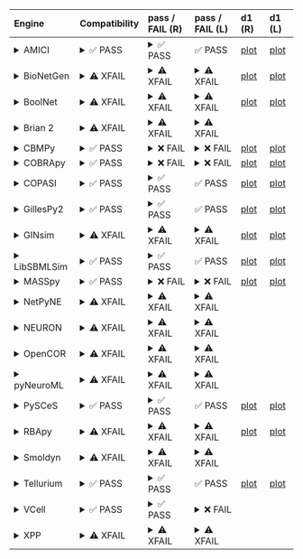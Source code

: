 | Engine                                                                                                                                     | Compatibility                                                                                                                                                                                                                                                 | pass / FAIL (R)                                                                                                                                                                                                                                                                                                                                                                                                                                                                                                                                                                                                                                                                                                                                                                                                                                                                                   | pass / FAIL (L)                                                                                                                                                                                                                                                                                                                                                                                                                                                                                                                                                                                                                                        | d1 (R)                                                   | d1 (L)                                                  |
| :----------------------------------------------------------------------------------------------------------------------------------------- | :------------------------------------------------------------------------------------------------------------------------------------------------------------------------------------------------------------------------------------------------------------ | :------------------------------------------------------------------------------------------------------------------------------------------------------------------------------------------------------------------------------------------------------------------------------------------------------------------------------------------------------------------------------------------------------------------------------------------------------------------------------------------------------------------------------------------------------------------------------------------------------------------------------------------------------------------------------------------------------------------------------------------------------------------------------------------------------------------------------------------------------------------------------------------------ | :----------------------------------------------------------------------------------------------------------------------------------------------------------------------------------------------------------------------------------------------------------------------------------------------------------------------------------------------------------------------------------------------------------------------------------------------------------------------------------------------------------------------------------------------------------------------------------------------------------------------------------------------------- | :------------------------------------------------------- | :------------------------------------------------------ |
| <details><summary>AMICI</summary>https://docs.biosimulators.org/Biosimulators_AMICI/<br></details>                                         | <details><summary>&#9989; PASS</summary>The filenames '00001-sbml-l3v2.xml' and '00001-sbml-l3v2-sedml.xml' suggest the input files are SBML and SED-ML which is compatible with AMICI.<br><br>SED-ML and SBML are compatible with AMICI.</details>           | <details><summary>&#9989; PASS</summary><a href="https://api.biosimulations.org/runs/674dc9a610bb4455d6187a60">view</a><br><a href="https://api.biosimulations.org/results/674dc9a610bb4455d6187a60/download">download</a><br><a href="https://api.biosimulations.org/logs/674dc9a610bb4455d6187a60?includeOutput=true">logs</a><br><br></details>                                                                                                                                                                                                                                                                                                                                                                                                                                                                                                                                                | &#9989; PASS                                                                                                                                                                                                                                                                                                                                                                                                                                                                                                                                                                                                                                           | <a href="d1_plots_remote\amici_plot_1.pdf">plot</a>      | <a href="d1_plots_local\amici_plot_1.pdf">plot</a>      |
| <details><summary>BioNetGen</summary>https://docs.biosimulators.org/Biosimulators_BioNetGen/<br></details>                                 | <details><summary>&#9888; XFAIL</summary>EXPECTED FAIL<br><br>Only BNGL, SED-ML are compatible with BioNetGen.</details>                                                                                                                                      | <details><summary>&#9888; XFAIL</summary>EXPECTED FAIL<br><br><a href="https://api.biosimulations.org/runs/674dc9aa10bb4455d6187a63">view</a><br><a href="https://api.biosimulations.org/results/674dc9aa10bb4455d6187a63/download">download</a><br><a href="https://api.biosimulations.org/logs/674dc9aa10bb4455d6187a63?includeOutput=true">logs</a><br><br>ERROR MESSAGE:<br>The COMBINE/OMEX did not execute successfully:<br><br> The SED document did not execute successfully:<br> <br> Language for model `model_1` is not supported.<br> - Model language `urn:sedml:language:sbml` is not supported. Models must be in BNGL format (e.g., `sed:model/@language` must match `^urn:sedml:language:bngl(\.$)` such as `urn:sedml:language:bngl`).<br><br>ERROR TYPE:<br>CombineArchiveExecutionError</details>                                                                             | <details><summary>&#9888; XFAIL</summary>EXPECTED FAIL<br><br>ERROR MESSAGE:<br>The COMBINE/OMEX did not execute successfully:<br><br> The SED document did not execute successfully:<br> <br> Language for model `model_1` is not supported.<br> - Model language `urn:sedml:language:sbml` is not supported. Models must be in BNGL format (e.g., `sed:model/@language` must match `^urn:sedml:language:bngl(\.$)` such as `urn:sedml:language:bngl`).<br><br>ERROR TYPE:<br>CombineArchiveExecutionError</details>                                                                                                                                  | <a href="d1_plots_remote\bionetgen_plot_1.pdf">plot</a>  | <a href="d1_plots_local\bionetgen_plot_1.pdf">plot</a>  |
| <details><summary>BoolNet</summary>https://docs.biosimulators.org/Biosimulators_BoolNet/<br></details>                                     | <details><summary>&#9888; XFAIL</summary>EXPECTED FAIL<br><br>Only SBML-qual, SED-ML are compatible with BoolNet.</details>                                                                                                                                   | <details><summary>&#9888; XFAIL</summary>EXPECTED FAIL<br><br><a href="https://api.biosimulations.org/runs/674dc9ab10bb4455d6187a66">view</a><br><a href="https://api.biosimulations.org/results/674dc9ab10bb4455d6187a66/download">download</a><br><a href="https://api.biosimulations.org/logs/674dc9ab10bb4455d6187a66?includeOutput=true">logs</a><br><br>ERROR MESSAGE:<br>The COMBINE/OMEX did not execute successfully:<br><br> The SED document did not execute successfully:<br> <br> Simulation `simulation_1` is invalid.<br> - Number of points (50) must be equal to the difference between the output end (5.0) and start times (0.0).<br><br>ERROR TYPE:<br>CombineArchiveExecutionError</details>                                                                                                                                                                                 | <details><summary>&#9888; XFAIL</summary>EXPECTED FAIL<br><br>ERROR MESSAGE:<br>The COMBINE/OMEX did not execute successfully:<br><br> The SED document did not execute successfully:<br> <br> Simulation `simulation_1` is invalid.<br> - Number of points (50) must be equal to the difference between the output end (5.0) and start times (0.0).<br><br>ERROR TYPE:<br>CombineArchiveExecutionError</details>                                                                                                                                                                                                                                      | <a href="d1_plots_remote\boolnet_plot_1.pdf">plot</a>    | <a href="d1_plots_local\boolnet_plot_1.pdf">plot</a>    |
| <details><summary>Brian 2</summary>https://docs.biosimulators.org/Biosimulators_pyNeuroML/<br></details>                                   | <details><summary>&#9888; XFAIL</summary>EXPECTED FAIL<br><br>Only NeuroML, SED-ML are compatible with Brian 2.</details>                                                                                                                                     | <details><summary>&#9888; XFAIL</summary>EXPECTED FAIL<br><br><a href="https://api.biosimulations.org/runs/674dc9a8ef911d5d45259e95">view</a><br><a href="https://api.biosimulations.org/results/674dc9a8ef911d5d45259e95/download">download</a><br><a href="https://api.biosimulations.org/logs/674dc9a8ef911d5d45259e95?includeOutput=true">logs</a><br><br>ERROR MESSAGE:<br>No module named 'libsbml'<br><br>ERROR TYPE:<br>ModuleNotFoundError</details>                                                                                                                                                                                                                                                                                                                                                                                                                                     | <details><summary>&#9888; XFAIL</summary>EXPECTED FAIL<br><br>ERROR MESSAGE:<br>No module named 'libsbml'<br><br>ERROR TYPE:<br>ModuleNotFoundError</details>                                                                                                                                                                                                                                                                                                                                                                                                                                                                                          |                                                          |                                                         |
| <details><summary>CBMPy</summary>https://docs.biosimulators.org/Biosimulators_CBMPy/<br></details>                                         | <details><summary>&#9989; PASS</summary>The filenames '00001-sbml-l3v2.xml' and '00001-sbml-l3v2-sedml.xml' suggest the input files are SBML and SED-ML which is compatible with CBMPy.<br><br>SED-ML and SBML are compatible with CBMPy.</details>           | <details><summary>&#10060; FAIL</summary><a href="https://api.biosimulations.org/runs/674dc9adef911d5d45259e9a">view</a><br><a href="https://api.biosimulations.org/results/674dc9adef911d5d45259e9a/download">download</a><br><a href="https://api.biosimulations.org/logs/674dc9adef911d5d45259e9a?includeOutput=true">logs</a><br><br>ERROR MESSAGE:<br>The COMBINE/OMEX did not execute successfully:<br><br> The SED document did not execute successfully:<br> <br> UniformTimeCourseSimulation `simulation_1` is not supported.<br> - Simulation simulation_1 of type `UniformTimeCourseSimulation` is not supported. Simulation must be an instance of one of the following:<br> - SteadyStateSimulation<br><br>ERROR TYPE:<br>CombineArchiveExecutionError</details>                                                                                                                     | <details><summary>&#10060; FAIL</summary>ERROR MESSAGE:<br>The COMBINE/OMEX did not execute successfully:<br><br> The SED document did not execute successfully:<br> <br> UniformTimeCourseSimulation `simulation_1` is not supported.<br> - Simulation simulation_1 of type `UniformTimeCourseSimulation` is not supported. Simulation must be an instance of one of the following:<br> - SteadyStateSimulation<br><br>ERROR TYPE:<br>CombineArchiveExecutionError</details>                                                                                                                                                                          | <a href="d1_plots_remote\cbmpy_plot_1.pdf">plot</a>      | <a href="d1_plots_local\cbmpy_plot_1.pdf">plot</a>      |
| <details><summary>COBRApy</summary>https://docs.biosimulators.org/Biosimulators_COBRApy/<br>Only allows steady state simulations</details> | <details><summary>&#9989; PASS</summary>The filenames '00001-sbml-l3v2.xml' and '00001-sbml-l3v2-sedml.xml' suggest the input files are SBML and SED-ML which is compatible with COBRApy.<br><br>SED-ML and SBML are compatible with COBRApy.</details>       | <details><summary>&#10060; FAIL</summary><a href="https://api.biosimulations.org/runs/674dc9af261553b9bc254291">view</a><br><a href="https://api.biosimulations.org/results/674dc9af261553b9bc254291/download">download</a><br><a href="https://api.biosimulations.org/logs/674dc9af261553b9bc254291?includeOutput=true">logs</a><br><br>ERROR MESSAGE:<br>The COMBINE/OMEX did not execute successfully:<br><br> The SED document did not execute successfully:<br> <br> UniformTimeCourseSimulation `simulation_1` is not supported.<br> - Simulation simulation_1 of type `UniformTimeCourseSimulation` is not supported. Simulation must be an instance of one of the following:<br> - SteadyStateSimulation<br><br>ERROR TYPE:<br>CombineArchiveExecutionError</details>                                                                                                                     | <details><summary>&#10060; FAIL</summary>ERROR MESSAGE:<br>The COMBINE/OMEX did not execute successfully:<br><br> The SED document did not execute successfully:<br> <br> UniformTimeCourseSimulation `simulation_1` is not supported.<br> - Simulation simulation_1 of type `UniformTimeCourseSimulation` is not supported. Simulation must be an instance of one of the following:<br> - SteadyStateSimulation<br><br>ERROR TYPE:<br>CombineArchiveExecutionError</details>                                                                                                                                                                          | <a href="d1_plots_remote\cobrapy_plot_1.pdf">plot</a>    | <a href="d1_plots_local\cobrapy_plot_1.pdf">plot</a>    |
| <details><summary>COPASI</summary>https://docs.biosimulators.org/Biosimulators_COPASI/<br></details>                                       | <details><summary>&#9989; PASS</summary>The filenames '00001-sbml-l3v2.xml' and '00001-sbml-l3v2-sedml.xml' suggest the input files are SBML and SED-ML which is compatible with COPASI.<br><br>SED-ML and SBML are compatible with COPASI.</details>         | <details><summary>&#9989; PASS</summary><a href="https://api.biosimulations.org/runs/674dc9b310bb4455d6187a6e">view</a><br><a href="https://api.biosimulations.org/results/674dc9b310bb4455d6187a6e/download">download</a><br><a href="https://api.biosimulations.org/logs/674dc9b310bb4455d6187a6e?includeOutput=true">logs</a><br><br></details>                                                                                                                                                                                                                                                                                                                                                                                                                                                                                                                                                | &#9989; PASS                                                                                                                                                                                                                                                                                                                                                                                                                                                                                                                                                                                                                                           | <a href="d1_plots_remote\copasi_plot_1.pdf">plot</a>     | <a href="d1_plots_local\copasi_plot_1.pdf">plot</a>     |
| <details><summary>GillesPy2</summary>https://docs.biosimulators.org/Biosimulators_GillesPy2/<br></details>                                 | <details><summary>&#9989; PASS</summary>The filenames '00001-sbml-l3v2.xml' and '00001-sbml-l3v2-sedml.xml' suggest the input files are SBML and SED-ML which is compatible with GillesPy2.<br><br>SED-ML and SBML are compatible with GillesPy2.</details>   | <details><summary>&#9989; PASS</summary><a href="https://api.biosimulations.org/runs/674dc9b510bb4455d6187a73">view</a><br><a href="https://api.biosimulations.org/results/674dc9b510bb4455d6187a73/download">download</a><br><a href="https://api.biosimulations.org/logs/674dc9b510bb4455d6187a73?includeOutput=true">logs</a><br><br></details>                                                                                                                                                                                                                                                                                                                                                                                                                                                                                                                                                | &#9989; PASS                                                                                                                                                                                                                                                                                                                                                                                                                                                                                                                                                                                                                                           | <a href="d1_plots_remote\gillespy2_plot_1.pdf">plot</a>  | <a href="d1_plots_local\gillespy2_plot_1.pdf">plot</a>  |
| <details><summary>GINsim</summary>https://docs.biosimulators.org/Biosimulators_GINsim/<br></details>                                       | <details><summary>&#9888; XFAIL</summary>EXPECTED FAIL<br><br>Only SBML-qual, SED-ML are compatible with GINsim.</details>                                                                                                                                    | <details><summary>&#9888; XFAIL</summary>EXPECTED FAIL<br><br><a href="https://api.biosimulations.org/runs/674dc9b6ef911d5d45259ea3">view</a><br><a href="https://api.biosimulations.org/results/674dc9b6ef911d5d45259ea3/download">download</a><br><a href="https://api.biosimulations.org/logs/674dc9b6ef911d5d45259ea3?includeOutput=true">logs</a><br><br>ERROR MESSAGE:<br>The COMBINE/OMEX did not execute successfully:<br><br> The SED document did not execute successfully:<br> <br> Simulation `simulation_1` is invalid.<br> - The interval between the output start and time time must be an integer multiple of the number of steps, not `0.1`:<br> Output start time: 0.0<br> Output end time: 5.0<br> Number of steps: 50<br><br>ERROR TYPE:<br>CombineArchiveExecutionError</details>                                                                                            | <details><summary>&#9888; XFAIL</summary>EXPECTED FAIL<br><br>ERROR MESSAGE:<br>The COMBINE/OMEX did not execute successfully:<br><br> The SED document did not execute successfully:<br> <br> Simulation `simulation_1` is invalid.<br> - The interval between the output start and time time must be an integer multiple of the number of steps, not `0.1`:<br> Output start time: 0.0<br> Output end time: 5.0<br> Number of steps: 50<br><br>ERROR TYPE:<br>CombineArchiveExecutionError</details>                                                                                                                                                 | <a href="d1_plots_remote\ginsim_plot_1.pdf">plot</a>     | <a href="d1_plots_local\ginsim_plot_1.pdf">plot</a>     |
| <details><summary>LibSBMLSim</summary>https://docs.biosimulators.org/Biosimulators_LibSBMLSim/<br></details>                               | <details><summary>&#9989; PASS</summary>The filenames '00001-sbml-l3v2.xml' and '00001-sbml-l3v2-sedml.xml' suggest the input files are SBML and SED-ML which is compatible with LibSBMLSim.<br><br>SED-ML and SBML are compatible with LibSBMLSim.</details> | <details><summary>&#9989; PASS</summary><a href="https://api.biosimulations.org/runs/674dc9b8ef911d5d45259ea6">view</a><br><a href="https://api.biosimulations.org/results/674dc9b8ef911d5d45259ea6/download">download</a><br><a href="https://api.biosimulations.org/logs/674dc9b8ef911d5d45259ea6?includeOutput=true">logs</a><br><br></details>                                                                                                                                                                                                                                                                                                                                                                                                                                                                                                                                                | &#9989; PASS                                                                                                                                                                                                                                                                                                                                                                                                                                                                                                                                                                                                                                           | <a href="d1_plots_remote\libsbmlsim_plot_1.pdf">plot</a> | <a href="d1_plots_local\libsbmlsim_plot_1.pdf">plot</a> |
| <details><summary>MASSpy</summary>https://docs.biosimulators.org/Biosimulators_MASSpy/<br></details>                                       | <details><summary>&#9989; PASS</summary>The filenames '00001-sbml-l3v2.xml' and '00001-sbml-l3v2-sedml.xml' suggest the input files are SBML and SED-ML which is compatible with MASSpy.<br><br>SED-ML and SBML are compatible with MASSpy.</details>         | <details><summary>&#10060; FAIL</summary><a href="https://api.biosimulations.org/runs/674dc9ba10bb4455d6187a7a">view</a><br><a href="https://api.biosimulations.org/results/674dc9ba10bb4455d6187a7a/download">download</a><br><a href="https://api.biosimulations.org/logs/674dc9ba10bb4455d6187a7a?includeOutput=true">logs</a><br><br>ERROR MESSAGE:<br>The COMBINE/OMEX did not execute successfully:<br><br> The SED document did not execute successfully:<br> <br> The following targets are not supported:<br> - /sbml:sbml/sbml:model/sbml:listOfCompartments/sbml:compartment[@id='compartment']<br> - /sbml:sbml/sbml:model/sbml:listOfCompartments/sbml:compartment[@id='compartment']<br> <br> Only following targets are supported:<br> - M_S1<br> - M_S2<br> - R_reaction1<br> - S1<br> - S2<br> - k1<br> - reaction1<br><br>ERROR TYPE:<br>CombineArchiveExecutionError</details> | <details><summary>&#10060; FAIL</summary>ERROR MESSAGE:<br>The COMBINE/OMEX did not execute successfully:<br><br> The SED document did not execute successfully:<br> <br> Something went wrong reading the SBML model. Most likely the SBML model is not valid. Please check that your model is valid using the `mass.io.sbml.validate_sbml_model` function or via the online validator at http://sbml.org/validator .<br> `(model, errors) = validate_sbml_model(filename)`<br> If the model is valid and cannot be read please open an issue at https://github.com/SBRG/masspy/issues .<br><br>ERROR TYPE:<br>CombineArchiveExecutionError</details> | <a href="d1_plots_remote\masspy_plot_1.pdf">plot</a>     | <a href="d1_plots_local\masspy_plot_1.pdf">plot</a>     |
| <details><summary>NetPyNE</summary>https://docs.biosimulators.org/Biosimulators_pyNeuroML/<br></details>                                   | <details><summary>&#9888; XFAIL</summary>EXPECTED FAIL<br><br>Only NeuroML, SED-ML are compatible with NetPyNE.</details>                                                                                                                                     | <details><summary>&#9888; XFAIL</summary>EXPECTED FAIL<br><br><a href="https://api.biosimulations.org/runs/674dc9bbef911d5d45259eab">view</a><br><a href="https://api.biosimulations.org/results/674dc9bbef911d5d45259eab/download">download</a><br><a href="https://api.biosimulations.org/logs/674dc9bbef911d5d45259eab?includeOutput=true">logs</a><br><br>ERROR MESSAGE:<br>No module named 'libsbml'<br><br>ERROR TYPE:<br>ModuleNotFoundError</details>                                                                                                                                                                                                                                                                                                                                                                                                                                     | <details><summary>&#9888; XFAIL</summary>EXPECTED FAIL<br><br>ERROR MESSAGE:<br>No module named 'libsbml'<br><br>ERROR TYPE:<br>ModuleNotFoundError</details>                                                                                                                                                                                                                                                                                                                                                                                                                                                                                          |                                                          |                                                         |
| <details><summary>NEURON</summary>https://docs.biosimulators.org/Biosimulators_pyNeuroML/<br></details>                                    | <details><summary>&#9888; XFAIL</summary>EXPECTED FAIL<br><br>Only NeuroML, SED-ML are compatible with NEURON.</details>                                                                                                                                      | <details><summary>&#9888; XFAIL</summary>EXPECTED FAIL<br><br><a href="https://api.biosimulations.org/runs/674dc9bd261553b9bc2542aa">view</a><br><a href="https://api.biosimulations.org/results/674dc9bd261553b9bc2542aa/download">download</a><br><a href="https://api.biosimulations.org/logs/674dc9bd261553b9bc2542aa?includeOutput=true">logs</a><br><br>ERROR MESSAGE:<br>No module named 'libsbml'<br><br>ERROR TYPE:<br>ModuleNotFoundError</details>                                                                                                                                                                                                                                                                                                                                                                                                                                     | <details><summary>&#9888; XFAIL</summary>EXPECTED FAIL<br><br>ERROR MESSAGE:<br>No module named 'libsbml'<br><br>ERROR TYPE:<br>ModuleNotFoundError</details>                                                                                                                                                                                                                                                                                                                                                                                                                                                                                          |                                                          |                                                         |
| <details><summary>OpenCOR</summary>https://docs.biosimulators.org/Biosimulators_OpenCOR/<br></details>                                     | <details><summary>&#9888; XFAIL</summary>EXPECTED FAIL<br><br>Only CellML, SED-ML are compatible with OpenCOR.</details>                                                                                                                                      | <details><summary>&#9888; XFAIL</summary>EXPECTED FAIL<br><br><a href="https://api.biosimulations.org/runs/674dc9bfef911d5d45259ecf">view</a><br><a href="https://api.biosimulations.org/results/674dc9bfef911d5d45259ecf/download">download</a><br><a href="https://api.biosimulations.org/logs/674dc9bfef911d5d45259ecf?includeOutput=true">logs</a><br><br>ERROR MESSAGE:<br>No module named 'libsbml'<br><br>ERROR TYPE:<br>ModuleNotFoundError</details>                                                                                                                                                                                                                                                                                                                                                                                                                                     | <details><summary>&#9888; XFAIL</summary>EXPECTED FAIL<br><br>ERROR MESSAGE:<br>No module named 'libsbml'<br><br>ERROR TYPE:<br>ModuleNotFoundError</details>                                                                                                                                                                                                                                                                                                                                                                                                                                                                                          |                                                          |                                                         |
| <details><summary>pyNeuroML</summary>https://docs.biosimulators.org/Biosimulators_pyNeuroML/<br></details>                                 | <details><summary>&#9888; XFAIL</summary>EXPECTED FAIL<br><br>Only NeuroML, SED-ML are compatible with pyNeuroML.</details>                                                                                                                                   | <details><summary>&#9888; XFAIL</summary>EXPECTED FAIL<br><br><a href="https://api.biosimulations.org/runs/674dc9c1ef911d5d45259ede">view</a><br><a href="https://api.biosimulations.org/results/674dc9c1ef911d5d45259ede/download">download</a><br><a href="https://api.biosimulations.org/logs/674dc9c1ef911d5d45259ede?includeOutput=true">logs</a><br><br>ERROR MESSAGE:<br>No module named 'libsbml'<br><br>ERROR TYPE:<br>ModuleNotFoundError</details>                                                                                                                                                                                                                                                                                                                                                                                                                                     | <details><summary>&#9888; XFAIL</summary>EXPECTED FAIL<br><br>ERROR MESSAGE:<br>No module named 'libsbml'<br><br>ERROR TYPE:<br>ModuleNotFoundError</details>                                                                                                                                                                                                                                                                                                                                                                                                                                                                                          |                                                          |                                                         |
| <details><summary>PySCeS</summary>https://docs.biosimulators.org/Biosimulators_PySCeS/<br></details>                                       | <details><summary>&#9989; PASS</summary>The filenames '00001-sbml-l3v2.xml' and '00001-sbml-l3v2-sedml.xml' suggest the input files are SBML and SED-ML which is compatible with PySCeS.<br><br>SED-ML and SBML are compatible with PySCeS.</details>         | <details><summary>&#9989; PASS</summary><a href="https://api.biosimulations.org/runs/674dc9c210bb4455d6187aba">view</a><br><a href="https://api.biosimulations.org/results/674dc9c210bb4455d6187aba/download">download</a><br><a href="https://api.biosimulations.org/logs/674dc9c210bb4455d6187aba?includeOutput=true">logs</a><br><br></details>                                                                                                                                                                                                                                                                                                                                                                                                                                                                                                                                                | &#9989; PASS                                                                                                                                                                                                                                                                                                                                                                                                                                                                                                                                                                                                                                           | <a href="d1_plots_remote\pysces_plot_1.pdf">plot</a>     | <a href="d1_plots_local\pysces_plot_1.pdf">plot</a>     |
| <details><summary>RBApy</summary>https://docs.biosimulators.org/Biosimulators_RBApy/<br></details>                                         | <details><summary>&#9888; XFAIL</summary>EXPECTED FAIL<br><br>Only RBApy, SED-ML are compatible with RBApy.</details>                                                                                                                                         | <details><summary>&#9888; XFAIL</summary>EXPECTED FAIL<br><br><a href="https://api.biosimulations.org/runs/674dc9c4261553b9bc2542e9">view</a><br><a href="https://api.biosimulations.org/results/674dc9c4261553b9bc2542e9/download">download</a><br><a href="https://api.biosimulations.org/logs/674dc9c4261553b9bc2542e9?includeOutput=true">logs</a><br><br>ERROR MESSAGE:<br>The COMBINE/OMEX did not execute successfully:<br><br> The SED document did not execute successfully:<br> <br> Language for model `model_1` is not supported.<br> - Model language `urn:sedml:language:sbml` is not supported. Models must be in RBA format (e.g., `sed:model/@language` must match `^urn:sedml:language:rba(\.$)` such as `urn:sedml:language:rba`).<br><br>ERROR TYPE:<br>CombineArchiveExecutionError</details>                                                                                | <details><summary>&#9888; XFAIL</summary>EXPECTED FAIL<br><br>ERROR MESSAGE:<br>The COMBINE/OMEX did not execute successfully:<br><br> The SED document did not execute successfully:<br> <br> Language for model `model_1` is not supported.<br> - Model language `urn:sedml:language:sbml` is not supported. Models must be in RBA format (e.g., `sed:model/@language` must match `^urn:sedml:language:rba(\.$)` such as `urn:sedml:language:rba`).<br><br>ERROR TYPE:<br>CombineArchiveExecutionError</details>                                                                                                                                     | <a href="d1_plots_remote\rbapy_plot_1.pdf">plot</a>      | <a href="d1_plots_local\rbapy_plot_1.pdf">plot</a>      |
| <details><summary>Smoldyn</summary>https://smoldyn.readthedocs.io/en/latest/python/api.html#sed-ml-combine-biosimulators-api<br></details> | <details><summary>&#9888; XFAIL</summary>EXPECTED FAIL<br><br>Only Smoldyn, SED-ML are compatible with Smoldyn.</details>                                                                                                                                     | <details><summary>&#9888; XFAIL</summary>EXPECTED FAIL<br><br><a href="https://api.biosimulations.org/runs/674dc9c610bb4455d6187ac7">view</a><br><a href="https://api.biosimulations.org/results/674dc9c610bb4455d6187ac7/download">download</a><br><a href="https://api.biosimulations.org/logs/674dc9c610bb4455d6187ac7?includeOutput=true">logs</a><br><br>ERROR MESSAGE:<br>No module named 'libsbml'<br><br>ERROR TYPE:<br>ModuleNotFoundError</details>                                                                                                                                                                                                                                                                                                                                                                                                                                     | <details><summary>&#9888; XFAIL</summary>EXPECTED FAIL<br><br>ERROR MESSAGE:<br>Error unknown. The log.yml containing error information was not found.<br><br></details>                                                                                                                                                                                                                                                                                                                                                                                                                                                                               |                                                          |                                                         |
| <details><summary>Tellurium</summary>https://docs.biosimulators.org/Biosimulators_tellurium/<br></details>                                 | <details><summary>&#9989; PASS</summary>The filenames '00001-sbml-l3v2.xml' and '00001-sbml-l3v2-sedml.xml' suggest the input files are SBML and SED-ML which is compatible with Tellurium.<br><br>SED-ML and SBML are compatible with Tellurium.</details>   | <details><summary>&#9989; PASS</summary><a href="https://api.biosimulations.org/runs/674dc9c7261553b9bc2542f5">view</a><br><a href="https://api.biosimulations.org/results/674dc9c7261553b9bc2542f5/download">download</a><br><a href="https://api.biosimulations.org/logs/674dc9c7261553b9bc2542f5?includeOutput=true">logs</a><br><br></details>                                                                                                                                                                                                                                                                                                                                                                                                                                                                                                                                                | &#9989; PASS                                                                                                                                                                                                                                                                                                                                                                                                                                                                                                                                                                                                                                           | <a href="d1_plots_remote\tellurium_plot_1.pdf">plot</a>  | <a href="d1_plots_local\tellurium_plot_1.pdf">plot</a>  |
| <details><summary>VCell</summary>https://github.com/virtualcell/vcell<br></details>                                                        | <details><summary>&#9989; PASS</summary>The filenames '00001-sbml-l3v2.xml' and '00001-sbml-l3v2-sedml.xml' suggest the input files are SBML and SED-ML which is compatible with VCell.<br><br>SED-ML, BNGL and SBML are compatible with VCell.</details>     | <details><summary>&#9989; PASS</summary><a href="https://api.biosimulations.org/runs/674dc9ccef911d5d45259f1c">view</a><br><a href="https://api.biosimulations.org/results/674dc9ccef911d5d45259f1c/download">download</a><br><a href="https://api.biosimulations.org/logs/674dc9ccef911d5d45259f1c?includeOutput=true">logs</a><br><br></details>                                                                                                                                                                                                                                                                                                                                                                                                                                                                                                                                                | <details><summary>&#10060; FAIL</summary>ERROR MESSAGE:<br>Runtime Exception<br><br></details>                                                                                                                                                                                                                                                                                                                                                                                                                                                                                                                                                         |                                                          |                                                         |
| <details><summary>XPP</summary>https://docs.biosimulators.org/Biosimulators_XPP/<br></details>                                             | <details><summary>&#9888; XFAIL</summary>EXPECTED FAIL<br><br>Only XPP, SED-ML are compatible with XPP.</details>                                                                                                                                             | <details><summary>&#9888; XFAIL</summary>EXPECTED FAIL<br><br><a href="https://api.biosimulations.org/runs/674dc9d010bb4455d6187b15">view</a><br><a href="https://api.biosimulations.org/results/674dc9d010bb4455d6187b15/download">download</a><br><a href="https://api.biosimulations.org/logs/674dc9d010bb4455d6187b15?includeOutput=true">logs</a><br><br>ERROR MESSAGE:<br>No module named 'libsbml'<br><br>ERROR TYPE:<br>ModuleNotFoundError</details>                                                                                                                                                                                                                                                                                                                                                                                                                                     | <details><summary>&#9888; XFAIL</summary>EXPECTED FAIL<br><br>ERROR MESSAGE:<br>No module named 'libsbml'<br><br>ERROR TYPE:<br>ModuleNotFoundError</details>                                                                                                                                                                                                                                                                                                                                                                                                                                                                                          |                                                          |                                                         |
